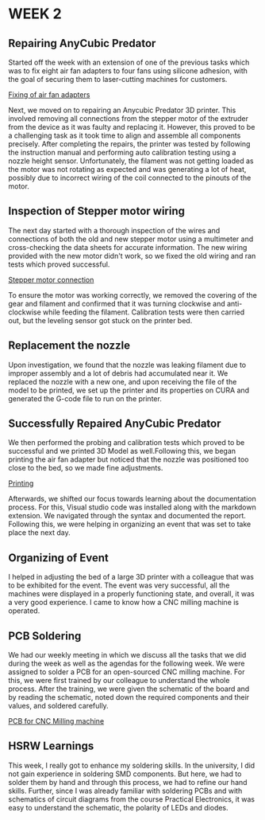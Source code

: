# WEEK 2
## Repairing AnyCubic Predator

Started off the week with an extension of one of the previous tasks which was to fix eight air fan adapters to four fans using silicone adhesion, with the goal of securing them to laser-cutting machines for customers. 

[Fixing of air fan adapters](IMG6.jpeg)


Next, we moved on to repairing an Anycubic Predator 3D printer. This involved removing all connections from the stepper motor of the extruder from the device as it was faulty and replacing it. However, this proved to be a challenging task as it took time to align and assemble all components precisely. After completing the repairs, the printer was tested by following the instruction manual and performing auto calibration testing using a nozzle height sensor. Unfortunately, the filament was not getting loaded as the motor was not rotating as expected and was generating a lot of heat, possibly due to incorrect wiring of the coil connected to the pinouts of the motor.

## Inspection of Stepper motor wiring
The next day started with a thorough inspection of the wires and connections of both the old and new stepper motor using a multimeter and cross-checking the data sheets for accurate information. The new wiring provided with the new motor didn't work, so we fixed the old wiring and ran tests which proved successful.

[Stepper motor connection](IMG7.jpeg)

 To ensure the motor was working correctly, we removed the covering of the gear and filament and confirmed that it was turning clockwise and anti-clockwise while feeding the filament. Calibration tests were then carried out, but the leveling sensor got stuck on the printer bed.

## Replacement the nozzle
 Upon investigation, we found that the nozzle was leaking filament due to improper assembly and a lot of debris had accumulated near it. We replaced the nozzle with a new one, and upon receiving the file of the model to be printed, we set up the printer and its properties on CURA and generated the G-code file to run on the printer.

## Successfully Repaired AnyCubic Predator
We then performed the probing and calibration tests which proved to be successful and we printed 3D Model as well.Following this, we began printing the air fan adapter but noticed that the nozzle was positioned too close to the bed, so we made fine adjustments.

[Printing](IMG8.jpeg)

 Afterwards, we shifted our focus towards learning about the documentation process. For this, Visual studio code was installed along with the markdown extension. We navigated through the syntax and documented the report. Following this, we were helping in organizing an event that was set to take place the next day.

## Organizing of Event
I helped in adjusting the bed of a large 3D printer with a colleague that was to be exhibited for the event.  The event was very successful, all the machines were displayed in a properly functioning state, and overall, it was a very good experience. I came to know how a CNC milling machine is operated.

## PCB Soldering
We had our weekly meeting in which we discuss all the tasks that we did during the week as well as the agendas for the following week. We were assigned to solder a PCB for an open-sourced CNC milling machine. For this, we were first trained by our colleague to understand the whole process. After the training, we were given the schematic of the board and by reading the schematic, noted down the required components and their values, and soldered carefully.

[PCB for CNC Milling machine](IMG9.jpeg)

## HSRW Learnings
This week, I really got to enhance my soldering skills. In the university, I did not gain experience in soldering SMD components. But here, we had to solder them by hand and through this process, we had to refine our hand skills. Further, since I was already familiar with soldering PCBs and with schematics of circuit diagrams from the course Practical Electronics, it was easy to understand the schematic, the polarity of LEDs and diodes.




